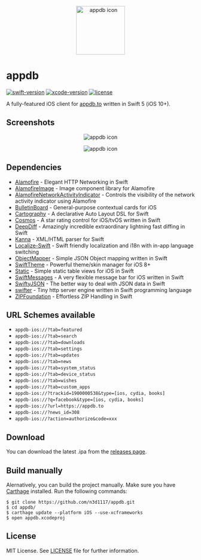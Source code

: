 <p align="center">
  <img src="https://user-images.githubusercontent.com/11541888/58876201-a370b100-86cd-11e9-962b-b46e823d1b54.png" alt="appdb icon" title="appdb" height=130>
</p>

# appdb
[![swift-version](https://img.shields.io/badge/swift-5.3-orange.svg)](https://github.com/apple/swift)
[![xcode-version](https://img.shields.io/badge/xcode-12.4-blue)](https://developer.apple.com/xcode/)
[![license](https://img.shields.io/badge/license-MIT-brightgreen.svg)](LICENSE)

A fully-featured iOS client for [appdb.to](https://appdb.to) written in Swift 5 (iOS 10+).

## Screenshots
<p align="center">
  <img src="https://user-images.githubusercontent.com/11541888/110785557-60ad1700-826b-11eb-989f-824cb31fd47f.png" alt="appdb icon" title="appdb" style="width=100%">
</p>
<p align="center">
  <img src="https://user-images.githubusercontent.com/11541888/110786620-a4ece700-826c-11eb-802a-c326f07696b7.png" alt="appdb icon" title="appdb" style="width=100%">
</p>

## Dependencies
* [Alamofire](https://github.com/Alamofire/Alamofire) - Elegant HTTP Networking in Swift
* [AlamofireImage](https://github.com/Alamofire/AlamofireImage) - Image component library for Alamofire
* [AlamofireNetworkActivityIndicator](https://github.com/Alamofire/AlamofireNetworkActivityIndicator) - Controls the visibility of the network activity indicator using Alamofire
* [BulletinBoard](https://github.com/alexaubry/BulletinBoard) - General-purpose contextual cards for iOS
* [Cartography](https://github.com/robb/Cartography) - A declarative Auto Layout DSL for Swift
* [Cosmos](https://github.com/evgenyneu/Cosmos) - A star rating control for iOS/tvOS written in Swift
* [DeepDiff](https://github.com/onmyway133/DeepDiff) - Amazingly incredible extraordinary lightning fast diffing in Swift
* [Kanna](https://github.com/tid-kijyun/Kanna) - XML/HTML parser for Swift
* [Localize-Swift](https://github.com/marmelroy/Localize-Swift) - Swift friendly localization and i18n with in-app language switching
* [ObjectMapper](https://github.com/tristanhimmelman/ObjectMapper) - Simple JSON Object mapping written in Swift
* [SwiftTheme](https://github.com/wxxsw/SwiftTheme) - Powerful theme/skin manager for iOS 8+
* [Static](https://github.com/venmo/Static) - Simple static table views for iOS in Swift
* [SwiftMessages](https://github.com/SwiftKickMobile/SwiftMessages) - A very flexible message bar for iOS written in Swift
* [SwiftyJSON](https://github.com/SwiftyJSON/SwiftyJSON) - The better way to deal with JSON data in Swift
* [swifter](https://github.com/httpswift/swifter) - Tiny http server engine written in Swift programming language
* [ZIPFoundation](https://github.com/weichsel/ZIPFoundation) - Effortless ZIP Handling in Swift

## URL Schemes available
* `appdb-ios://?tab=featured`
* `appdb-ios://?tab=search`
* `appdb-ios://?tab=downloads`
* `appdb-ios://?tab=settings`
* `appdb-ios://?tab=updates`
* `appdb-ios://?tab=news`
* `appdb-ios://?tab=system_status`
* `appdb-ios://?tab=device_status`
* `appdb-ios://?tab=wishes`
* `appdb-ios://?tab=custom_apps`
* `appdb-ios://?trackid=1900000538&type=[ios, cydia, books]`
* `appdb-ios://?q=facebook&type=[ios, cydia, books]`
* `appdb-ios://?url=https://appdb.to`
* `appdb-ios://?news_id=308`
* `appdb-ios://?action=authorize&code=xxx`

## Download
You can download the latest .ipa from the [releases page](https://github.com/n3d1117/appdb/releases).

## Build manually
Alernatively, you can build the project manually. 
Make sure you have [Carthage](https://github.com/Carthage/Carthage) installed. Run the following commands:
```
$ git clone https://github.com/n3d1117/appdb.git
$ cd appdb/
$ carthage update --platform iOS --use-xcframeworks
$ open appdb.xcodeproj
```

## License
MIT License. See [LICENSE](LICENSE) file for further information.
